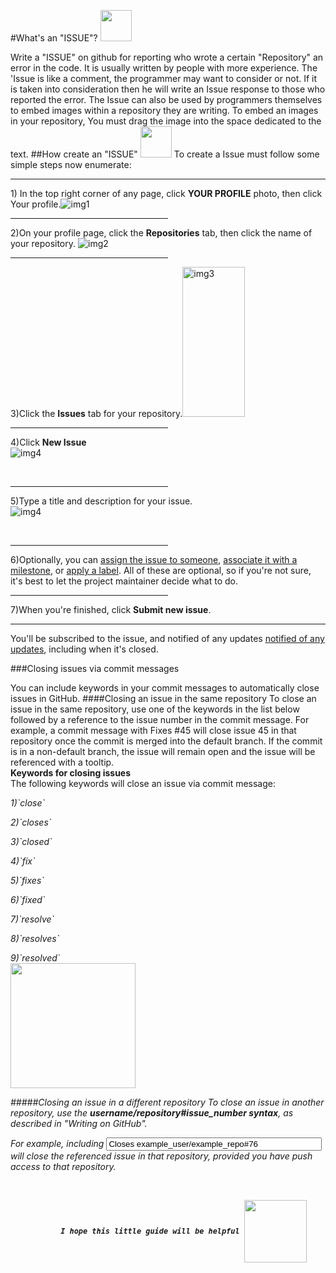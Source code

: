 #What's an "ISSUE"? <img src="http://smiles24.ru/data/smiles/smiles-dumy-73.gif" width="50" height="50">
<html>
<body>
Write a "ISSUE" on github for reporting who wrote a certain "Repository" an error in the code. It is usually written by people with more experience. The 'Issue is like a comment, the programmer may want to consider or not. If it is taken into consideration then he will write an Issue response to those who reported the error.
The Issue can also be used by programmers themselves to embed images within a repository they are writing.
To embed an images in your repository, You must drag the image into the space dedicated to the text.
</body>
<body>
##How create an "ISSUE" <img src="http://im0.freeforumzone.it/up/0/97/2638944.gif" width="50" height="50">
To create a Issue must follow some simple steps now enumerate:
</body>
</html>

<html>
<body>
<hr />
<p>1) In the top right corner of any page, click <b>YOUR PROFILE</b> photo, then click Your profile.<img src="https://help.github.com/assets/images/help/profile/top_right_avatar.png" alt="img1" />
<hr noshade size="5" width="50%" align="center" /></p>
<p>2)On your profile page, click the <b>Repositories</b> tab, then click the name of your repository.
<img src="https://help.github.com/assets/images/help/profile/profile_repositories_tab.png" alt="img2" /></p>
<hr noshade size="5" width="50%" align="center" />
<p>3)Click the <b>Issues</b> tab for your repository.<img src="https://help.github.com/assets/images/help/repository/repo-tabs-issues.png" width="100" height="240" alt=img3></p> 
<hr noshade size="5" width="50%" align="center" />
<p>4)Click <b>New Issue</b> </br><img src="https://help.github.com/assets/images/help/issues/new_issues_button.png" alt="img4" /></p><br />
<hr noshade size="5" width="50%" align="center" />
<p>5)Type a title and description for your issue.</br><img src="https://help.github.com/assets/images/help/issues/sample_issue.png" alt="img4" /></p><br />
<hr noshade size="5" width="50%" align="center" />
<p>6)Optionally, you can <a target="_blank" href="https://help.github.com/articles/assigning-issues-and-pull-requests-to-other-github-users/">assign the issue to someone</a>, <a target="_blank" href="https://help.github.com/articles/associating-milestones-with-issues-and-pull-requests/">associate it with a milestone</a>, or <a target="_blank" href="https://help.github.com/articles/applying-labels-to-issues-and-pull-requests/">apply a label</a>. All of these are optional, so if you're not sure, it's best to let the project maintainer decide what to do.</p>
<hr noshade size="5" width="50%" align="center" />
<p>7)When you're finished, click <b>Submit new issue</b>.</p>
<hr noshade size="5" width="100%" align="center" />
You'll be subscribed to the issue, and notified of any updates <a target="_blank" href="https://help.github.com/articles/about-notifications/">notified of any updates</a>, including when it's closed.

###Closing issues via commit messages

<body>
You can include keywords in your commit messages to automatically close issues in GitHub.
</body>
####Closing an issue in the same repository
<body>
To close an issue in the same repository, use one of the keywords in the list below followed by a reference to the issue number in the commit message. For example, a commit message with Fixes #45 will close issue 45 in that repository once the commit is merged into the default branch.
If the commit is in a non-default branch, the issue will remain open and the issue will be referenced with a tooltip.
<br><b>
Keywords for closing issues
</b></br>
The following keywords will close an issue via commit message:
<dfn>
<p>1)`close`
<p>2)`closes`
<p>3)`closed`
<p>4)`fix`
<p>5)`fixes`
<p>6)`fixed`
<p>7)`resolve`
<p>8)`resolves`
<p>9)`resolved`<align="right"> <br><img src="http://1.bp.blogspot.com/-nsNSp1Oz5gk/UBknDOFLJ1I/AAAAAAAAABg/KPtZ-yfomHU/s1600/gif_animate_comiche_09.gif" width="200" height="200" align=”right”></br>
</dfn>

#####Closing an issue in a different repository
To close an issue in another repository, use the <strong><dfn>username/repository#issue_number syntax</dfn></strong>, as described in "Writing on GitHub".

For example, including <strong><dfn><input name="texts" type="text" value="Closes example_user/example_repo#76" size="40" maxlength="200" /></dfn></strong> will close the referenced issue in that repository, provided you have push access to that repository.

<br><center><b style="margin-left: 50px;" align="center">`I hope this little guide will be helpful `</b><img src="http://www.ilaro.it/gif/jonnybravo.gif" width="100" height="100" align="center"></br> </center>
</body>
</html>
